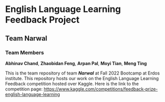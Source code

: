 # English Language Learning Feedback Project
## Team Narwal
### Team Members
**Abhinav Chand**, 
**Zhaobidan Feng**, 
**Arpan Pal**, 
**Moyi Tian**, 
**Meng Ting**

This is the team repository of team **_Narwal_** at Fall 2022 Bootcamp at Erdos institute. 
This repository hosts our work on the English Language Learning Feedback competition hosted over Kaggle.
Here is the link to the competition page: https://www.kaggle.com/competitions/feedback-prize-english-language-learning
